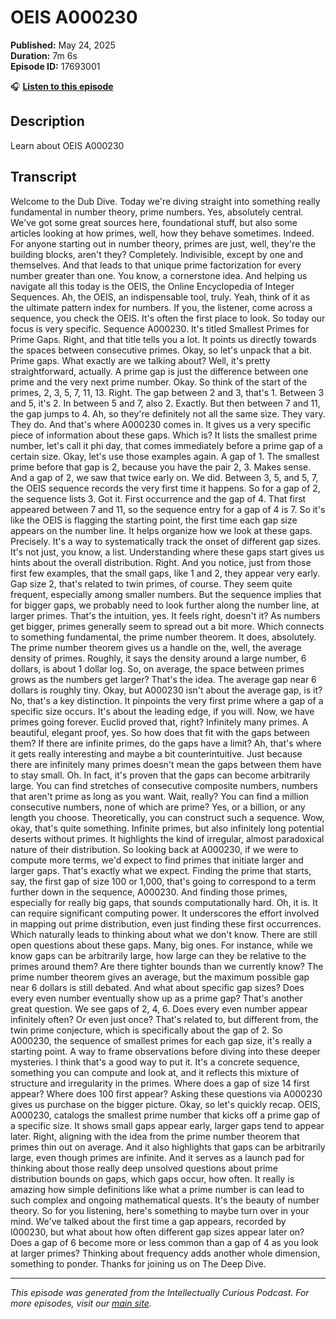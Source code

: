 # OEIS A000230

**Published:** May 24, 2025  
**Duration:** 7m 6s  
**Episode ID:** 17693001

🎧 **[Listen to this episode](https://intellectuallycurious.buzzsprout.com/2529712/episodes/17693001-oeis-a000230)**

## Description

Learn about OEIS A000230

## Transcript

Welcome to the Dub Dive. Today we're diving straight into something really fundamental in number theory, prime numbers. Yes, absolutely central. We've got some great sources here, foundational stuff, but also some articles looking at how primes, well, how they behave sometimes. Indeed. For anyone starting out in number theory, primes are just, well, they're the building blocks, aren't they? Completely. Indivisible, except by one and themselves. And that leads to that unique prime factorization for every number greater than one. You know, a cornerstone idea. And helping us navigate all this today is the OEIS, the Online Encyclopedia of Integer Sequences. Ah, the OEIS, an indispensable tool, truly. Yeah, think of it as the ultimate pattern index for numbers. If you, the listener, come across a sequence, you check the OEIS. It's often the first place to look. So today our focus is very specific. Sequence A000230. It's titled Smallest Primes for Prime Gaps. Right, and that title tells you a lot. It points us directly towards the spaces between consecutive primes. Okay, so let's unpack that a bit. Prime gaps. What exactly are we talking about? Well, it's pretty straightforward, actually. A prime gap is just the difference between one prime and the very next prime number. Okay. So think of the start of the primes, 2, 3, 5, 7, 11, 13. Right. The gap between 2 and 3, that's 1. Between 3 and 5, it's 2. In between 5 and 7, also 2. Exactly. But then between 7 and 11, the gap jumps to 4. Ah, so they're definitely not all the same size. They vary. They do. And that's where A000230 comes in. It gives us a very specific piece of information about these gaps. Which is? It lists the smallest prime number, let's call it phi day, that comes immediately before a prime gap of a certain size. Okay, let's use those examples again. A gap of 1. The smallest prime before that gap is 2, because you have the pair 2, 3. Makes sense. And a gap of 2, we saw that twice early on. We did. Between 3, 5, and 5, 7, the OEIS sequence records the very first time it happens. So for a gap of 2, the sequence lists 3. Got it. First occurrence and the gap of 4. That first appeared between 7 and 11, so the sequence entry for a gap of 4 is 7. So it's like the OEIS is flagging the starting point, the first time each gap size appears on the number line. It helps organize how we look at these gaps. Precisely. It's a way to systematically track the onset of different gap sizes. It's not just, you know, a list. Understanding where these gaps start gives us hints about the overall distribution. Right. And you notice, just from those first few examples, that the small gaps, like 1 and 2, they appear very early. Gap size 2, that's related to twin primes, of course. They seem quite frequent, especially among smaller numbers. But the sequence implies that for bigger gaps, we probably need to look further along the number line, at larger primes. That's the intuition, yes. It feels right, doesn't it? As numbers get bigger, primes generally seem to spread out a bit more. Which connects to something fundamental, the prime number theorem. It does, absolutely. The prime number theorem gives us a handle on the, well, the average density of primes. Roughly, it says the density around a large number, 6 dollars, is about 1 dollar log. So, on average, the space between primes grows as the numbers get larger? That's the idea. The average gap near 6 dollars is roughly tiny. Okay, but A000230 isn't about the average gap, is it? No, that's a key distinction. It pinpoints the very first prime where a gap of a specific size occurs. It's about the leading edge, if you will. Now, we have primes going forever. Euclid proved that, right? Infinitely many primes. A beautiful, elegant proof, yes. So how does that fit with the gaps between them? If there are infinite primes, do the gaps have a limit? Ah, that's where it gets really interesting and maybe a bit counterintuitive. Just because there are infinitely many primes doesn't mean the gaps between them have to stay small. Oh. In fact, it's proven that the gaps can become arbitrarily large. You can find stretches of consecutive composite numbers, numbers that aren't prime as long as you want. Wait, really? You can find a million consecutive numbers, none of which are prime? Yes, or a billion, or any length you choose. Theoretically, you can construct such a sequence. Wow, okay, that's quite something. Infinite primes, but also infinitely long potential deserts without primes. It highlights the kind of irregular, almost paradoxical nature of their distribution. So looking back at A000230, if we were to compute more terms, we'd expect to find primes that initiate larger and larger gaps. That's exactly what we expect. Finding the prime that starts, say, the first gap of size 100 or 1,000, that's going to correspond to a term further down in the sequence, A000230. And finding those primes, especially for really big gaps, that sounds computationally hard. Oh, it is. It can require significant computing power. It underscores the effort involved in mapping out prime distribution, even just finding these first occurrences. Which naturally leads to thinking about what we don't know. There are still open questions about these gaps. Many, big ones. For instance, while we know gaps can be arbitrarily large, how large can they be relative to the primes around them? Are there tighter bounds than we currently know? The prime number theorem gives an average, but the maximum possible gap near 6 dollars is still debated. And what about specific gap sizes? Does every even number eventually show up as a prime gap? That's another great question. We see gaps of 2, 4, 6. Does every even number appear infinitely often? Or even just once? That's related to, but different from, the twin prime conjecture, which is specifically about the gap of 2. So A000230, the sequence of smallest primes for each gap size, it's really a starting point. A way to frame observations before diving into these deeper mysteries. I think that's a good way to put it. It's a concrete sequence, something you can compute and look at, and it reflects this mixture of structure and irregularity in the primes. Where does a gap of size 14 first appear? Where does 100 first appear? Asking these questions via A000230 gives us purchase on the bigger picture. Okay, so let's quickly recap. OEIS, A000230, catalogs the smallest prime number that kicks off a prime gap of a specific size. It shows small gaps appear early, larger gaps tend to appear later. Right, aligning with the idea from the prime number theorem that primes thin out on average. And it also highlights that gaps can be arbitrarily large, even though primes are infinite. And it serves as a launch pad for thinking about those really deep unsolved questions about prime distribution bounds on gaps, which gaps occur, how often. It really is amazing how simple definitions like what a prime number is can lead to such complex and ongoing mathematical quests. It's the beauty of number theory. So for you listening, here's something to maybe turn over in your mind. We've talked about the first time a gap appears, recorded by I000230, but what about how often different gap sizes appear later on? Does a gap of 6 become more or less common than a gap of 4 as you look at larger primes? Thinking about frequency adds another whole dimension, something to ponder. Thanks for joining us on The Deep Dive.

---
*This episode was generated from the Intellectually Curious Podcast. For more episodes, visit our [main site](https://intellectuallycurious.buzzsprout.com).*
